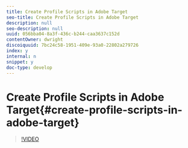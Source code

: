 ```yaml
---
title: Create Profile Scripts in Adobe Target
seo-title: Create Profile Scripts in Adobe Target
description: null
seo-description: null
uuid: 056bba04-8a3f-436c-b244-caa3637c152d
contentOwner: dwright
discoiquuid: 7bc24c58-1951-409e-93a0-22802a279726
index: y
internal: n
snippet: y
doc-type: develop
---
```


# Create Profile Scripts in Adobe Target{#create-profile-scripts-in-adobe-target}

>[!VIDEO](https://video.tv.adobe.com/v/17394/?quality=12)

